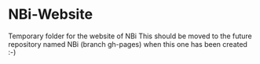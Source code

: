 # NBi-Website
Temporary folder for the website of NBi
This should be moved to the future repository named NBi (branch gh-pages) when this one has been created :-)
